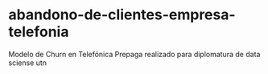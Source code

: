 # abandono-de-clientes-empresa-telefonia
Modelo de Churn en Telefónica Prepaga realizado para diplomatura de data sciense utn 
